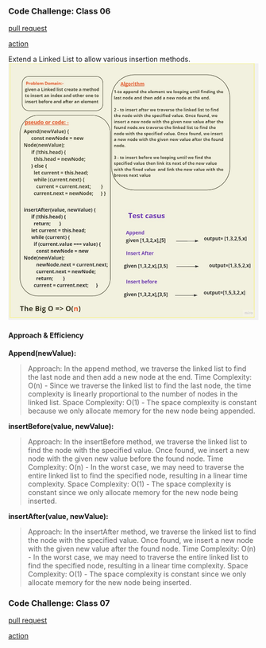 ### Code Challenge: Class 06
[pull request](https://github.com/jadaan96/data-structures-and-algorithms/pull/8)


[action](https://github.com/jadaan96/data-structures-and-algorithms/actions)

Extend a Linked List to allow various insertion methods.
![linked-list](./linked-list.jpg)
#### Approach & Efficiency
**Append(newValue):**
> Approach: In the append method, we traverse the linked list to find the last node and then add a new node at the end.
Time Complexity: O(n) - Since we traverse the linked list to find the last node, the time complexity is linearly proportional to the number of nodes in the linked list.
Space Complexity: O(1) - The space complexity is constant because we only allocate memory for the new node being appended.

**insertBefore(value, newValue):**

> Approach: In the insertBefore method, we traverse the linked list to find the node with the specified value. Once found, we insert a new node with the given new value before the found node.
Time Complexity: O(n) - In the worst case, we may need to traverse the entire linked list to find the specified node, resulting in a linear time complexity.
Space Complexity: O(1) - The space complexity is constant since we only allocate memory for the new node being inserted.

**insertAfter(value, newValue):**
> Approach: In the insertAfter method, we traverse the linked list to find the node with the specified value. Once found, we insert a new node with the given new value after the found node.
Time Complexity: O(n) - In the worst case, we may need to traverse the entire linked list to find the specified node, resulting in a linear time complexity.
Space Complexity: O(1) - The space complexity is constant since we only allocate memory for the new node being inserted.


### Code Challenge: Class 07
[pull request](https://github.com/jadaan96/data-structures-and-algorithms/pull/11)


[action](https://github.com/jadaan96/data-structures-and-algorithms/actions)




